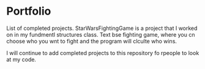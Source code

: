 # Portfolio
List of completed projects. 
StarWarsFightingGame is a project that I worked on in my fundmentl structures class. Text bse fighting game, where you cn choose who you wnt to fight and the program will clculte who wins. 

I will continue to add completed projects to this repository fo rpeople to look at my code. 
